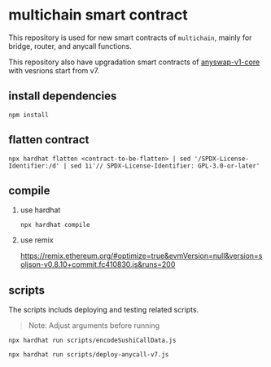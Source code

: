 # multichain smart contract

This repository is used for new smart contracts of `multichain`,
mainly for bridge, router, and anycall functions.

This repository also have upgradation smart contracts of
[anyswap-v1-core](https://github.com/anyswap/anyswap-v1-core.git)
with vesrions start from v7.

## install dependencies

```shell
npm install
```

## flatten contract

```shell
npx hardhat flatten <contract-to-be-flatten> | sed '/SPDX-License-Identifier:/d' | sed 1i'// SPDX-License-Identifier: GPL-3.0-or-later'
```

## compile

1. use hardhat

    ```shell
    npx hardhat compile
    ```

2. use remix

    <https://remix.ethereum.org/#optimize=true&evmVersion=null&version=soljson-v0.8.10+commit.fc410830.js&runs=200>

## scripts

The scripts includs deploying and testing related scripts.

>Note: Adjust arguments before running

```shell
npx hardhat run scripts/encodeSushiCallData.js
```

```shell
npx hardhat run scripts/deploy-anycall-v7.js
```
